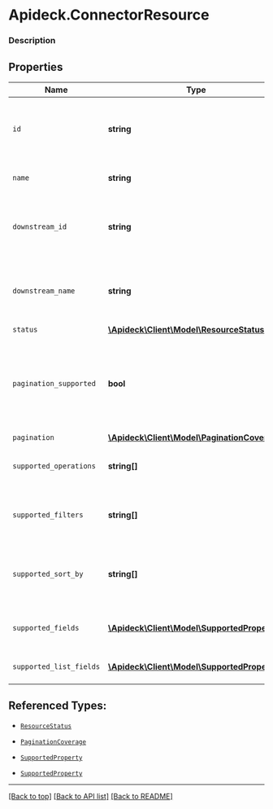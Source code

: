 # Apideck.ConnectorResource

### Description

## Properties
Name | Type | Description | Notes
------------ | ------------- | ------------- | -------------
`id` | **string** | ID of the resource, typically a lowercased version of name. | [optional] 
`name` | **string** | Name of the resource (plural) | [optional] 
`downstream_id` | **string** | ID of the resource in the Connector's API (downstream) | [optional] 
`downstream_name` | **string** | Name of the resource in the Connector's API (downstream) | [optional] 
`status` | [**\Apideck\Client\Model\ResourceStatus**](ResourceStatus.md) |  | [optional] 
`pagination_supported` | **bool** | Indicates if pagination (cursor and limit parameters) is supported on the list endpoint of the resource. | [optional] 
`pagination` | [**\Apideck\Client\Model\PaginationCoverage**](PaginationCoverage.md) |  | [optional] 
`supported_operations` | **string[]** | List of supported operations on the resource. | [optional] 
`supported_filters` | **string[]** | Supported filters on the list endpoint of the resource. | [optional] 
`supported_sort_by` | **string[]** | Supported sorting properties on the list endpoint of the resource. | [optional] 
`supported_fields` | [**\Apideck\Client\Model\SupportedProperty[]**](SupportedProperty.md) | Supported fields on the detail endpoint. | [optional] 
`supported_list_fields` | [**\Apideck\Client\Model\SupportedProperty[]**](SupportedProperty.md) | Supported fields on the list endpoint. | [optional] 





## Referenced Types:




* [`ResourceStatus`](ResourceStatus.md)

* [`PaginationCoverage`](PaginationCoverage.md)



* [`SupportedProperty`](SupportedProperty.md)
* [`SupportedProperty`](SupportedProperty.md)

---

[[Back to top]](#) [[Back to API list]](../../../../README.md#documentation-for-api-endpoints) [[Back to README]](../../../../README.md)


